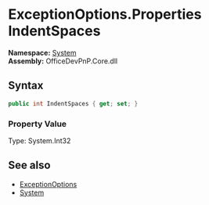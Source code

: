 # ExceptionOptions.Properties IndentSpaces
**Namespace:** [System](System.md)  
**Assembly:** OfficeDevPnP.Core.dll  
## Syntax
```C#
public int IndentSpaces { get; set; }
```

### Property Value
Type: System.Int32  

## See also
- [ExceptionOptions](System.ExceptionOptions.md) 
- [System](System.md)
